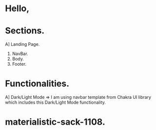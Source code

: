 # Hello,

# Sections. 
A] Landing Page.
   1) NavBar.
   2) Body.
   3) Footer.

# Functionalities.
A] Dark/Light Mode => I am using navbar template from Chakra UI library which includes this Dark/Light Mode functionality. 



# materialistic-sack-1108.
